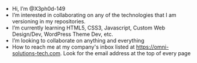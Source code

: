 - Hi, I’m @X3ph0d-149
- I’m interested in collaborating on any of the technologies that I am versioning in my repositories.
- I’m currently learning HTML5, CSS3, Javascript, Custom Web Design/Dev, WordPress Theme Dev, etc.
- I’m looking to collaborate on anything and everything
- How to reach me at my company's inbox listed at https://omni-solutions-tech.com. Look for the email address at the top of every page

<!---
X3ph0d-149/X3ph0d-149 is a ✨ special ✨ repository because its `README.md` (this file) appears on your GitHub profile.
You can click the Preview link to take a look at your changes.
--->
